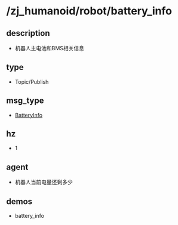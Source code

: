 # /zj_humanoid/robot/battery_info

## description
- 机器人主电池和BMS相关信息

## type
- Topic/Publish

## msg_type
- [BatteryInfo](../../../../zj_humanoid_types.md#BatteryInfo)

## hz
- 1

## agent
- 机器人当前电量还剩多少

## demos
- battery_info

